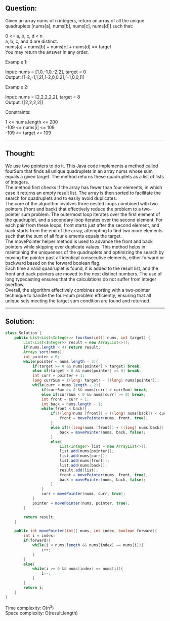## Question: 

Given an array nums of n integers, return an array of all the unique quadruplets [nums[a], nums[b], nums[c], nums[d]] such that:  

0 <= a, b, c, d < n  
a, b, c, and d are distinct.  
nums[a] + nums[b] + nums[c] + nums[d] == target  
You may return the answer in any order.  

Example 1:  

Input: nums = [1,0,-1,0,-2,2], target = 0  
Output: [[-2,-1,1,2],[-2,0,0,2],[-1,0,0,1]]  

Example 2:  

Input: nums = [2,2,2,2,2], target = 8  
Output: [[2,2,2,2]]  

Constraints:  

1 <= nums.length <= 200  
-109 <= nums[i] <= 109  
-109 <= target <= 109  

---
## Thought: 
We use two pointers to do it. This Java code implements a method called fourSum that finds all unique quadruplets in an array nums whose sum equals a given target. The method returns these quadruplets as a list of lists of integers.  
The method first checks if the array has fewer than four elements, in which case it returns an empty result list. The array is then sorted to facilitate the search for quadruplets and to easily avoid duplicates.  
The core of the algorithm involves three nested loops combined with two pointers (front and back) that effectively reduce the problem to a two-pointer sum problem. The outermost loop iterates over the first element of the quadruplet, and a secondary loop iterates over the second element. For each pair from these loops, front starts just after the second element, and back starts from the end of the array, attempting to find two more elements such that the sum of all four elements equals the target.  
The movePointer helper method is used to advance the front and back pointers while skipping over duplicate values. This method helps in maintaining the uniqueness of the quadruplets and optimizing the search by moving the pointer past all identical consecutive elements, either forward or backward based on the forward boolean flag.  
Each time a valid quadruplet is found, it is added to the result list, and the front and back pointers are moved to the next distinct numbers. The use of long typecasting ensures that the calculations do not suffer from integer overflow.  
Overall, the algorithm effectively combines sorting with a two-pointer technique to handle the four-sum problem efficiently, ensuring that all unique sets meeting the target sum condition are found and returned.  

---
## Solution:
```Java
class Solution {
    public List<List<Integer>> fourSum(int[] nums, int target) {
        List<List<Integer>> result = new ArrayList<>();
        if(nums.length < 4) return result;
        Arrays.sort(nums);
        int pointer = 0;
        while(pointer < nums.length - 3){
            if(target >= 0 && nums[pointer] > target) break;
            else if(target < 0 && nums[pointer] >= 0) break;
            int curr = pointer + 1;
            long currSum = ((long) target) - ((long) nums[pointer]);
            while(curr < nums.length - 2){
                if(currSum >= 0 && nums[curr] > currSum) break;
                else if(currSum < 0 && nums[curr] >= 0) break;
                int front = curr + 1;
                int back = nums.length - 1;
                while(front < back){
                    if(((long)nums [front]) + ((long) nums[back]) < currSum - ((long) nums[curr])){
                        front = movePointer(nums, front, true);
                    }
                    else if(((long)nums [front]) + ((long) nums[back]) > currSum - ((long) nums[curr])){
                        back = movePointer(nums, back, false);
                    }
                    else{
                        List<Integer> list = new ArrayList<>();
                        list.add(nums[pointer]);
                        list.add(nums[curr]);
                        list.add(nums[front]);
                        list.add(nums[back]);
                        result.add(list);
                        front = movePointer(nums, front, true);
                        back = movePointer(nums, back, false);
                    }
                }
                curr = movePointer(nums, curr, true);   
            }
            pointer = movePointer(nums, pointer, true);
        }

        return result;
    }

    public int movePointer(int[] nums, int index, boolean forward){
        int i = index;
        if(forward){
            while(i < nums.length && nums[index] == nums[i]){
                i++;
            }
        }
        else{
            while(i >= 0 && nums[index] == nums[i]){
                i--;
            }
        }
        return i;
    }
}
```
Time complexity: O(n<sup>3</sup>)  
Space complexity: O(result.length)
